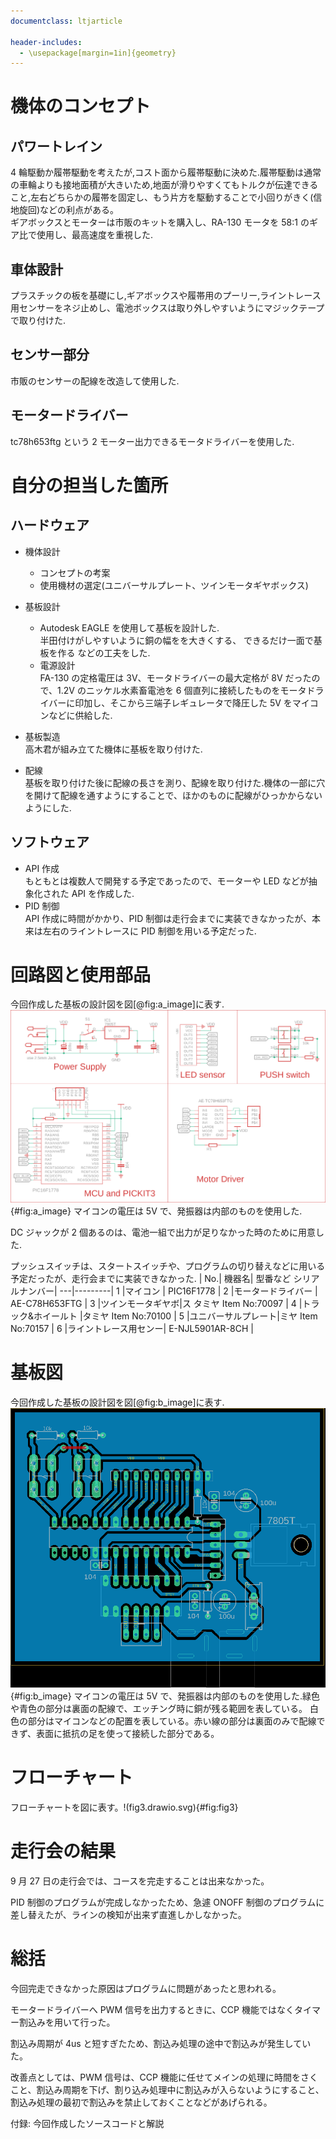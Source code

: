 ```yaml
---
documentclass: ltjarticle

header-includes:
  - \usepackage[margin=1in]{geometry}
---
```


# 機体のコンセプト

## パワートレイン

4 輪駆動か履帯駆動を考えたが,コスト面から履帯駆動に決めた.履帯駆動は通常の車輪よりも接地面積が大きいため,地面が滑りやすくてもトルクが伝達できること,左右どちらかの履帯を固定し、もう片方を駆動することで小回りがきく(信地旋回)などの利点がある。  
ギアボックスとモーターは市販のキットを購入し、RA-130 モータを 58:1 のギア比で使用し、最高速度を重視した.

## 車体設計

プラスチックの板を基礎にし,ギアボックスや履帯用のプーリー,ライントレース用センサーをネジ止めし、電池ボックスは取り外しやすいようにマジックテープで取り付けた.

## センサー部分

市販のセンサーの配線を改造して使用した.

## モータードライバー

tc78h653ftg という 2 モーター出力できるモータドライバーを使用した.

# 自分の担当した箇所

## ハードウェア

- 機体設計
  - コンセプトの考案
  - 使用機材の選定(ユニバーサルプレート、ツインモータギヤボックス)
- 基板設計

  - Autodesk EAGLE を使用して基板を設計した.  
     半田付けがしやすいように銅の幅をを大きくする、 できるだけ一面で基板を作る などの工夫をした.
  - 電源設計  
    FA-130 の定格電圧は 3V、モータドライバーの最大定格が 8V だったので、1.2V のニッケル水素畜電池を 6 個直列に接続したものをモータドライバーに印加し、そこから三端子レギュレータで降圧した 5V をマイコンなどに供給した.

- 基板製造  
  高木君が組み立てた機体に基板を取り付けた.
- 配線  
  基板を取り付けた後に配線の長さを測り、配線を取り付けた.機体の一部に穴を開けて配線を通すようにすることで、ほかのものに配線がひっかからないようにした.

## ソフトウェア

- API 作成  
   もともとは複数人で開発する予定であったので、モーターや LED などが抽象化された API を作成した.
- PID 制御  
   API 作成に時間がかかり、PID 制御は走行会までに実装できなかったが、本来は左右のライントレースに PID 制御を用いる予定だった.

# 回路図と使用部品

今回作成した基板の設計図を図[@fig:a_image]に表す.
![回路図](fig1.png){#fig:a_image}
マイコンの電圧は 5V で、発振器は内部のものを使用した.

DC ジャックが 2 個あるのは、電池一組で出力が足りなかった時のために用意した.

プッシュスイッチは、スタートスイッチや、プログラムの切り替えなどに用いる予定だったが、走行会までに実装できなかった.
|
No.| 機器名| 型番など シリアルナンバー|
---|---------|
1 |マイコン | PIC16F1778 |
2 |モータードライバー | AE-C78H653FTG |
3 |ツインモータギヤボ|ス タミヤ Item No:70097 |
4 |トラック&ホイールト |タミヤ Item No:70100 |
5 |ユニバーサルプレート|ミヤ Item No:70157 |
6 |ライントレース用センー| E-NJL5901AR-8CH |

# 基板図

今回作成した基板の設計図を図[@fig:b_image]に表す.
![回路図](fig2.png){#fig:b_image}
マイコンの電圧は 5V で、発振器は内部のものを使用した.緑色や青色の部分は裏面の配線で、エッチング時に銅が残る範囲を表している。
白色の部分はマイコンなどの配置を表している。赤い線の部分は裏面のみで配線できず、表面に抵抗の足を使って接続した部分である。

# フローチャート

フローチャートを図に表す。!(fig3.drawio.svg){#fig:fig3}

# 走行会の結果

9 月 27 日の走行会では、コースを完走することは出来なかった。

PID 制御のプログラムが完成しなかったため、急遽 ONOFF 制御のプログラムに差し替えたが、ラインの検知が出来ず直進しかしなかった。

# 総括

今回完走できなかった原因はプログラムに問題があったと思われる。

モータードライバーへ PWM 信号を出力するときに、CCP 機能ではなくタイマー割込みを用いて行った。

割込み周期が 4us と短すぎたため、割込み処理の途中で割込みが発生していた。

改善点としては、PWM 信号は、CCP 機能に任せてメインの処理に時間をさくこと、割込み周期を下げ、割り込み処理中に割込みが入らないようにすること、割込み処理の最初で割込みを禁止しておくことなどがあげられる。

付録: 今回作成したソースコードと解説
